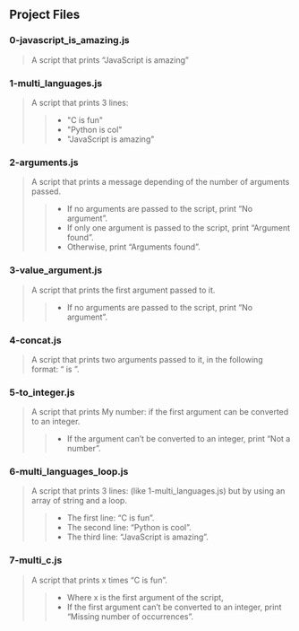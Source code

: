 ## Project Files
### 0-javascript_is_amazing.js
>  A script that prints “JavaScript is amazing”
### 1-multi_languages.js
> A script that prints 3 lines:
>> - "C is fun"
>> - "Python is col"
>> - "JavaScript is amazing"
### 2-arguments.js
> A script that prints a message depending of the number of arguments passed.
>> - If no arguments are passed to the script, print “No argument”.
>> - If only one argument is passed to the script, print “Argument found”.
>> - Otherwise, print “Arguments found”.
### 3-value_argument.js
> A script that prints the first argument passed to it.
>> - If no arguments are passed to the script, print “No argument”.
### 4-concat.js
> A script that prints two arguments passed to it, in the following format: “ is ”.
### 5-to_integer.js
> A script that prints My number: <first argument converted in integer> if the first argument can be converted to an integer.
>> - If the argument can’t be converted to an integer, print “Not a number”.
### 6-multi_languages_loop.js
> A script that prints 3 lines: (like 1-multi_languages.js) but by using an array of string and a loop.
>> - The first line: “C is fun”.
>> - The second line: “Python is cool”.
>> - The third line: “JavaScript is amazing”.
### 7-multi_c.js
> A script that prints x times “C is fun”.
>> - Where x is the first argument of the script,
>> - If the first argument can’t be converted to an integer, print “Missing number of occurrences”.